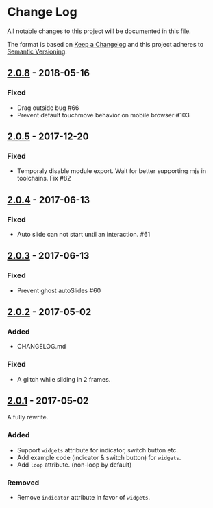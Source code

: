 # Change Log
All notable changes to this project will be documented in this file.

The format is based on [Keep a Changelog](http://keepachangelog.com/)
and this project adheres to [Semantic Versioning](http://semver.org/).

## [2.0.8] - 2018-05-16
### Fixed
- Drag outside bug #66
- Prevent default touchmove behavior on mobile browser #103

## [2.0.5] - 2017-12-20
### Fixed
- Temporaly disable module export. Wait for better supporting mjs in toolchains. Fix #82

## [2.0.4] - 2017-06-13

### Fixed
- Auto slide can not start until an interaction. #61

## [2.0.3] - 2017-06-13

### Fixed
- Prevent ghost autoSlides #60

## [2.0.2] - 2017-05-02

### Added
- CHANGELOG.md

### Fixed
- A glitch while sliding in 2 frames.

## [2.0.1] - 2017-05-02

A fully rewrite.

### Added
- Support `widgets` attribute for indicator, switch button etc.
- Add example code (indicator & switch button) for `widgets`.
- Add `loop` attribute. (non-loop by default)

### Removed
- Remove `indicator` attribute in favor of `widgets`.

[2.0.8]: https://github.com/amio/re-carousel/compare/v2.0.8...v2.0.5
[2.0.5]: https://github.com/amio/re-carousel/compare/v2.0.5...v2.0.4
[2.0.4]: https://github.com/amio/re-carousel/compare/v2.0.4...v2.0.3
[2.0.3]: https://github.com/amio/re-carousel/compare/v2.0.3...v2.0.2
[2.0.2]: https://github.com/amio/re-carousel/compare/v2.0.2...v2.0.1
[2.0.1]: https://github.com/amio/re-carousel/compare/v2.0.1...v1.2.6
